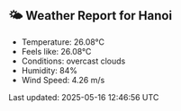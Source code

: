 <!-- WEATHER-START -->
## 🌤 Weather Report for Hanoi

- Temperature: 26.08°C
- Feels like: 26.08°C
- Conditions: overcast clouds
- Humidity: 84%
- Wind Speed: 4.26 m/s

Last updated: 2025-05-16 12:46:56 UTC
<!-- WEATHER-END -->
